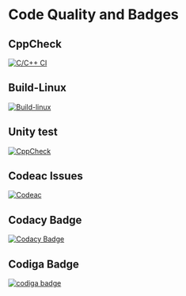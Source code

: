 # Code Quality and Badges
## CppCheck
[![C/C++ CI](https://github.com/vishnuvardhanputta/M1_ElectricitytarrifCalc_Util/actions/workflows/Static_check.yml/badge.svg)](https://github.com/vishnuvardhanputta/M1_ElectricitytarrifCalc_Util/actions/workflows/Static_check.yml)
## Build-Linux
[![Build-linux](https://github.com/vishnuvardhanputta/M1_ElectricitytarrifCalc_Util/actions/workflows/Build-linux.yml/badge.svg)](https://github.com/vishnuvardhanputta/M1_ElectricitytarrifCalc_Util/actions/workflows/Build-linux.yml) 
## Unity test
[![CppCheck](https://github.com/vishnuvardhanputta/M1_ElectricitytarrifCalc_Util/actions/workflows/Static_check.yml/badge.svg)](https://github.com/vishnuvardhanputta/M1_ElectricitytarrifCalc_Util/actions/workflows/Static_check.yml)
## Codeac Issues
[![Codeac](https://static.codeac.io/badges/2-457447352.svg "Codeac")](https://app.codeac.io/github/vishnuvardhanputta/M1_ElectricitytarrifCalc_Util)
## Codacy Badge
[![Codacy Badge](https://app.codacy.com/project/badge/Grade/509dc8131a1b41989de52a3d73287b5a)](https://www.codacy.com/gh/vishnuvardhanputta/M1_ElectricitytarrifCalc_Util/dashboard?utm_source=github.com&amp;utm_medium=referral&amp;utm_content=vishnuvardhanputta/M1_ElectricitytarrifCalc_Util&amp;utm_campaign=Badge_Grade)

## Codiga Badge
<a href="https://app.codiga.io/public/user/github/vishnuvardhanputta">
   <img src="https://api.codiga.io/public/badge/user/github/vishnuvardhanputta?style=light" alt="codiga badge" />
</a>
